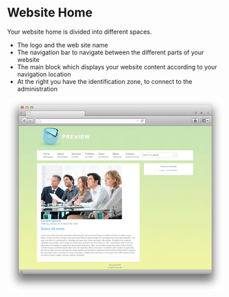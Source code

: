 # Website Home

Your website home is divided into different spaces.

* The logo and the web site name
* The navigation bar to navigate between the different parts of your website
* The main block which displays your website content according to your navigation location
* At the right you have the identification zone, to connect to the administration

![](images/post-news-04.png)